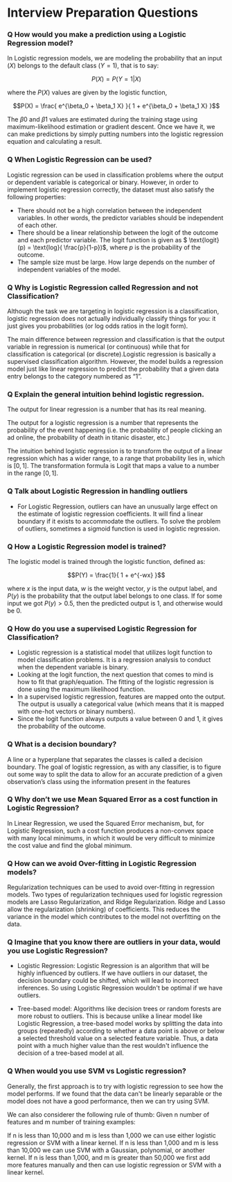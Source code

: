 # Interview Preparation Questions 

### Q How would you make a prediction using a Logistic Regression model?
In Logistic regression models, we are modeling the probability that an input ($`X`$) belongs to the default class ($`Y=1`$), that is to say:
```math
P(X) = P(Y = 1|X)
```
where the $`P(X)`$ values are given by the logistic function,
```math
P(X) = \frac{ e^{\beta_0 + \beta_1 X}  }{ 1 + e^{\beta_0 + \beta_1 X}  }
```
The $`β0`$ and $`β1`$ values are estimated during the training stage using maximum-likelihood estimation or gradient descent. Once we have it, we can make predictions by simply putting numbers into the logistic regression equation and calculating a result.

### Q When Logistic Regression can be used?
Logistic regression can be used in classification problems where the output or dependent variable is categorical or binary. However, in order to implement logistic regression correctly, the dataset must also satisfy the following properties:
* There should not be a high correlation between the independent variables. In other words, the predictor variables should be independent of each other.
* There should be a linear relationship between the logit of the outcome and each predictor variable. The logit function is given as $` \text{logit}(p) = \text{log}( \frac{p}{1-p})`$, where $`p`$ is the probability of the outcome.
* The sample size must be large. How large depends on the number of independent variables of the model.

### Q Why is Logistic Regression called Regression and not Classification?
Although the task we are targeting in logistic regression is a classification, logistic regression does not actually individually classify things for you: it just gives you probabilities (or log odds ratios in the logit form). 

The main difference between regression and classification is that the output variable in regression is numerical (or continuous) while that for classification is categorical (or discrete).Logistic regression is basically a supervised classification algorithm. However, the model builds a regression model just like linear regression to predict the probability that a given data entry belongs to the category numbered as “1”.

### Q Explain the general intuition behind logistic regression.
The output for linear regression is a number that has its real meaning.

The output for a logistic regression is a number that represents the probability of the event happening (i.e. the probability of people clicking an ad online, the probability of death in titanic disaster, etc.)

The intuition behind logistic regression is to transform the output of a linear regression which has a wider range, to a range that probability lies in, which is $`[0,1]`$. The transformation formula is Logit that maps a value to a number in the range $`[0,1]`$.

### Q Talk about Logistic Regression in handling outliers
* For Logistic Regression, outliers can have an unusually large effect on the estimate of logistic regression coefficients. It will find a linear boundary if it exists to accommodate the outliers. To solve the problem of outliers, sometimes a sigmoid function is used in logistic regression.

### Q How a Logistic Regression model is trained?
The logistic model is trained through the logistic function, defined as:
```math
P(Y) = \frac{1}{ 1 + e^{-wx} }
```
where $`x`$ is the input data, $`w`$ is the weight vector, $`y`$ is the output label, and $`P(y)`$ is the probability that the output label belongs to one class. If for some input we got $`P(y) > 0.5`$, then the predicted output is 1, and otherwise would be 0.


### Q How do you use a supervised Logistic Regression for Classification?
* Logistic regression is a statistical model that utilizes logit function to model classification problems. It is a regression analysis to conduct when the dependent variable is binary.
* Looking at the logit function, the next question that comes to mind is how to fit that graph/equation. The fitting of the logistic regression is done using the maximum likelihood function.
* In a supervised logistic regression, features are mapped onto the output. The output is usually a categorical value (which means that it is mapped with one-hot vectors or binary numbers).
* Since the logit function always outputs a value between 0 and 1, it gives the probability of the outcome.


### Q What is a decision boundary?
A line or a hyperplane that separates the classes is called a decision boundary. The goal of logistic regression, as with any classifier, is to figure out some way to split the data to allow for an accurate prediction of a given observation’s class using the information present in the features

### Q Why don’t we use Mean Squared Error as a cost function in Logistic Regression?
In Linear Regression, we used the Squared Error mechanism, but, for Logistic Regression, such a cost function produces a non-convex space with many local minimums, in which it would be very difficult to minimize the cost value and find the global minimum.

### Q How can we avoid Over-fitting in Logistic Regression models?

Regularization techniques can be used to avoid over-fitting in regression models. Two types of regularization techniques used for logistic regression models are Lasso Regularization, and Ridge Regularization. Ridge and Lasso allow the regularization (shrinking) of coefficients. This reduces the variance in the model which contributes to the model not overfitting on the data.

### Q Imagine that you know there are outliers in your data, would you use Logistic Regression?

* Logistic Regression: Logistic Regression is an algorithm that will be highly influenced by outliers. If we have outliers in our dataset, the decision boundary could be shifted, which will lead to incorrect inferences. So using Logistic Regression wouldn't be optimal if we have outliers.

* Tree-based model: Algorithms like decision trees or random forests are more robust to outliers. This is because unlike a linear model like Logistic Regression, a tree-based model works by splitting the data into groups (repeatedly) according to whether a data point is above or below a selected threshold value on a selected feature variable. Thus, a data point with a much higher value than the rest wouldn't influence the decision of a tree-based model at all.

### Q When would you use SVM vs Logistic regression?

Generally, the first approach is to try with logistic regression to see how the model performs. If we found that the data can't be linearly separable or the model does not have a good performance, then we can try using SVM.

We can also considerer the following rule of thumb: Given n number of features and m number of training examples:

If n is less than 10,000 and m is less than 1,000 we can use either logistic regression or SVM with a linear kernel.
If n is less than 1,000 and m is less than 10,000 we can use SVM with a Gaussian, polynomial, or another kernel.
If n is less than 1,000, and m is greater than 50,000 we first add more features manually and then can use logistic regression or SVM with a linear kernel.